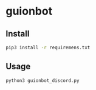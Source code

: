 # guionbot

## Install

```sh
pip3 install -r requiremens.txt
```

## Usage

```sh
python3 guionbot_discord.py
```
